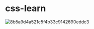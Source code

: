 # css-learn
![8b5a9d4a521c5f4b33c9142690eddc3](https://user-images.githubusercontent.com/62061809/172165851-4d8d254c-40a5-4f45-9481-1d42a123addf.png)
